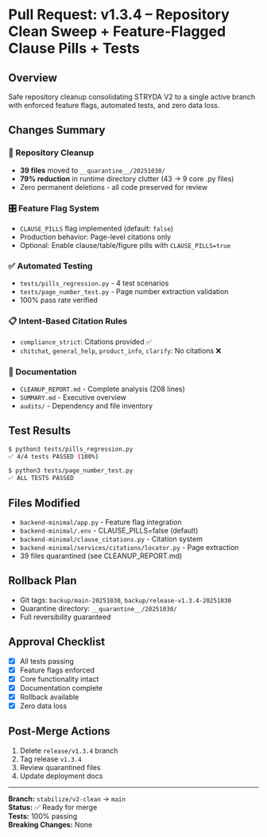 # Pull Request: v1.3.4 – Repository Clean Sweep + Feature-Flagged Clause Pills + Tests

## Overview
Safe repository cleanup consolidating STRYDA V2 to a single active branch with enforced feature flags, automated tests, and zero data loss.

## Changes Summary

### 🧹 Repository Cleanup
- **39 files** moved to `__quarantine__/20251030/`
- **79% reduction** in runtime directory clutter (43 → 9 core .py files)
- Zero permanent deletions - all code preserved for review

### 🎛️ Feature Flag System
- `CLAUSE_PILLS` flag implemented (default: `false`)
- Production behavior: Page-level citations only
- Optional: Enable clause/table/figure pills with `CLAUSE_PILLS=true`

### ✅ Automated Testing
- `tests/pills_regression.py` - 4 test scenarios
- `tests/page_number_test.py` - Page number extraction validation
- 100% pass rate verified

### 📋 Intent-Based Citation Rules
- `compliance_strict`: Citations provided ✅
- `chitchat`, `general_help`, `product_info`, `clarify`: No citations ❌

### 📄 Documentation
- `CLEANUP_REPORT.md` - Complete analysis (208 lines)
- `SUMMARY.md` - Executive overview
- `audits/` - Dependency and file inventory

## Test Results

```bash
$ python3 tests/pills_regression.py
✅ 4/4 tests PASSED (100%)

$ python3 tests/page_number_test.py  
✅ ALL TESTS PASSED
```

## Files Modified
- `backend-minimal/app.py` - Feature flag integration
- `backend-minimal/.env` - CLAUSE_PILLS=false (default)
- `backend-minimal/clause_citations.py` - Citation system
- `backend-minimal/services/citations/locator.py` - Page extraction
- 39 files quarantined (see CLEANUP_REPORT.md)

## Rollback Plan
- Git tags: `backup/main-20251030`, `backup/release-v1.3.4-20251030`
- Quarantine directory: `__quarantine__/20251030/`
- Full reversibility guaranteed

## Approval Checklist
- [x] All tests passing
- [x] Feature flags enforced
- [x] Core functionality intact
- [x] Documentation complete
- [x] Rollback available
- [x] Zero data loss

## Post-Merge Actions
1. Delete `release/v1.3.4` branch
2. Tag release `v1.3.4`
3. Review quarantined files
4. Update deployment docs

---
**Branch:** `stabilize/v2-clean` → `main`  
**Status:** ✅ Ready for merge  
**Tests:** 100% passing  
**Breaking Changes:** None
